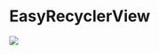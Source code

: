 # EasyRecyclerView

[![](https://www.jitpack.io/v/Doris1112/EasyRecyclerView.svg)](https://www.jitpack.io/#Doris1112/EasyRecyclerView)
